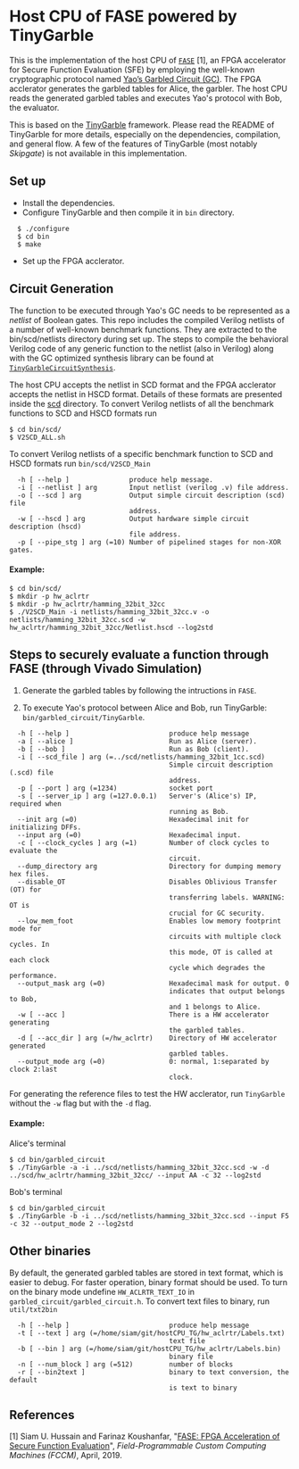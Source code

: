 # Host CPU of FASE powered by TinyGarble

This is the implementation of the host CPU of [`FASE`](https://github.com/siamumar/FASE) [1], 
an FPGA accelerator for Secure Function Evaluation (SFE) 
by employing the well-known cryptographic protocol named 
[Yao’s Garbled Circuit (GC)](https://en.wikipedia.org/wiki/Garbled_circuit).
The FPGA acclerator generates the garbled tables for Alice, the garbler.
The host CPU reads the generated garbled tables and executes Yao's protocol with Bob, the evaluator. 

This is based on the [TinyGarble](https://github.com/esonghori/TinyGarble) framework. Please read the README of TinyGarble for more details, especially on the dependencies, compilation, and general flow. A few of the features of TinyGarble (most notably <i>Skipgate</i>) is not available in this implementation. 

## Set up
- Install the dependencies. 
- Configure TinyGarble and then compile it in `bin` directory.
```
  $ ./configure
  $ cd bin
  $ make
```

- Set up the FPGA acclerator.

## Circuit Generation
The function to be executed through Yao's GC needs to be represented as a <i>netlist</i> of Boolean gates.
This repo includes the compiled Verilog netlists of a number of well-known benchmark functions.
They are extracted to the bin/scd/netlists directory during set up.
The steps to compile the behavioral Verilog code of any generic function to the netlist (also in Verilog)
along with the GC optimized synthesis library can be found at 
[`TinyGarbleCircuitSynthesis`](https://github.com/siamumar/TinyGarbleCircuitSynthesis).

The host CPU accepts the netlist in SCD format and the FPGA acclerator accepts the netlist in HSCD format.
Details of these formats are presented inside the [scd](/scd) directory.
To convert Verilog netlists of all the benchmark functions to SCD and HSCD formats run
```
$ cd bin/scd/
$ V2SCD_ALL.sh
```

To convert Verilog netlists of a specific benchmark function to SCD and HSCD formats run `bin/scd/V2SCD_Main`
```
  -h [ --help ]               produce help message.
  -i [ --netlist ] arg        Input netlist (verilog .v) file address.
  -o [ --scd ] arg            Output simple circuit description (scd) file
                              address.
  -w [ --hscd ] arg           Output hardware simple circuit description (hscd)
                              file address.
  -p [ --pipe_stg ] arg (=10) Number of pipelined stages for non-XOR gates.
```

#### Example:
```
$ cd bin/scd/
$ mkdir -p hw_aclrtr
$ mkdir -p hw_aclrtr/hamming_32bit_32cc
$ ./V2SCD_Main -i netlists/hamming_32bit_32cc.v -o netlists/hamming_32bit_32cc.scd -w  hw_aclrtr/hamming_32bit_32cc/Netlist.hscd --log2std
```

## Steps to securely evaluate a function through FASE (through Vivado Simulation)
1. Generate the garbled tables by following the intructions in `FASE`.

2. To execute Yao's protocol between Alice and Bob, run TinyGarble: `bin/garbled_circuit/TinyGarble`.
```
  -h [ --help ]                         produce help message
  -a [ --alice ]                        Run as Alice (server).
  -b [ --bob ]                          Run as Bob (client).
  -i [ --scd_file ] arg (=../scd/netlists/hamming_32bit_1cc.scd)
                                        Simple circuit description (.scd) file
                                        address.
  -p [ --port ] arg (=1234)             socket port
  -s [ --server_ip ] arg (=127.0.0.1)   Server's (Alice's) IP, required when
                                        running as Bob.
  --init arg (=0)                       Hexadecimal init for initializing DFFs.
  --input arg (=0)                      Hexadecimal input.
  -c [ --clock_cycles ] arg (=1)        Number of clock cycles to evaluate the
                                        circuit.
  --dump_directory arg                  Directory for dumping memory hex files.
  --disable_OT                          Disables Oblivious Transfer (OT) for
                                        transferring labels. WARNING: OT is
                                        crucial for GC security.
  --low_mem_foot                        Enables low memory footprint mode for
                                        circuits with multiple clock cycles. In
                                        this mode, OT is called at each clock
                                        cycle which degrades the performance.
  --output_mask arg (=0)                Hexadecimal mask for output. 0
                                        indicates that output belongs to Bob,
                                        and 1 belongs to Alice.
  -w [ --acc ]                          There is a HW accelerator generating
                                        the garbled tables.
  -d [ --acc_dir ] arg (=/hw_aclrtr)    Directory of HW accelerator generated
                                        garbled tables.
  --output_mode arg (=0)                0: normal, 1:separated by clock 2:last
                                        clock.
```
For generating the reference files to test the HW acclerator, run `TinyGarble` without the `-w` flag but with the `-d` flag. 

#### Example:

Alice's terminal
```
$ cd bin/garbled_circuit
$ ./TinyGarble -a -i ../scd/netlists/hamming_32bit_32cc.scd -w -d ../scd/hw_aclrtr/hamming_32bit_32cc/ --input AA -c 32 --log2std
```

Bob's terminal
```
$ cd bin/garbled_circuit
$ ./TinyGarble -b -i ../scd/netlists/hamming_32bit_32cc.scd --input F5 -c 32 --output_mode 2 --log2std
```

## Other binaries
By default, the generated garbled tables are stored in text format, which is easier to debug.
For faster operation, binary format should be used. 
To turn on the binary mode undefine `HW_ACLRTR_TEXT_IO` in `garbled_circuit/garbled_circuit.h`.
To convert text files to binary, run `util/txt2bin`
```
  -h [ --help ]                         produce help message
  -t [ --text ] arg (=/home/siam/git/hostCPU_TG/hw_aclrtr/Labels.txt)
                                        text file
  -b [ --bin ] arg (=/home/siam/git/hostCPU_TG/hw_aclrtr/Labels.bin)
                                        binary file
  -n [ --num_block ] arg (=512)         number of blocks
  -r [ --bin2text ]                     binary to text conversion, the default
                                        is text to binary
```

## References
[1] Siam U. Hussain and Farinaz Koushanfar, 
"[FASE: FPGA Acceleration of Secure Function Evaluation](http://aceslab.org/sites/default/files/FASE.pdf)",
<i>Field-Programmable Custom Computing Machines (FCCM)</i>, April, 2019.
